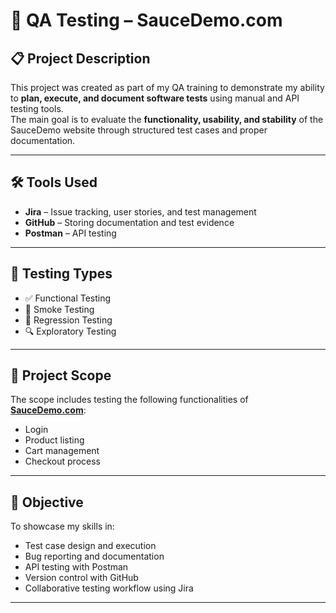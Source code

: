 # 🧪 QA Testing – SauceDemo.com

## 📋 Project Description
This project was created as part of my QA training to demonstrate my ability to **plan, execute, and document software tests** using manual and API testing tools.  
The main goal is to evaluate the **functionality, usability, and stability** of the SauceDemo website through structured test cases and proper documentation.

---

## 🛠️ Tools Used
- **Jira** – Issue tracking, user stories, and test management  
- **GitHub** – Storing documentation and test evidence  
- **Postman** – API testing  

---

## 🧾 Testing Types
- ✅ Functional Testing  
- 🚀 Smoke Testing  
- 🔁 Regression Testing  
- 🔍 Exploratory Testing

---

## 🎯 Project Scope
The scope includes testing the following functionalities of [**SauceDemo.com**](https://www.saucedemo.com/):
- Login  
- Product listing  
- Cart management  
- Checkout process  

---

## 🧠 Objective
To showcase my skills in:
- Test case design and execution  
- Bug reporting and documentation  
- API testing with Postman  
- Version control with GitHub  
- Collaborative testing workflow using Jira  

---
